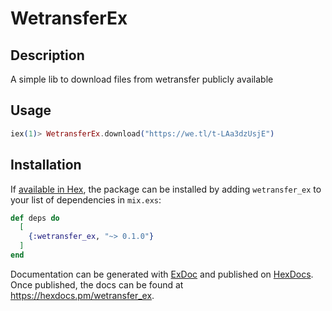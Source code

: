 # WetransferEx

## Description

A simple lib to download files from wetransfer publicly available

## Usage

```elixir
iex(1)> WetransferEx.download("https://we.tl/t-LAa3dzUsjE")
```

## Installation

If [available in Hex](https://hex.pm/docs/publish), the package can be installed
by adding `wetransfer_ex` to your list of dependencies in `mix.exs`:

```elixir
def deps do
  [
    {:wetransfer_ex, "~> 0.1.0"}
  ]
end
```

Documentation can be generated with [ExDoc](https://github.com/elixir-lang/ex_doc)
and published on [HexDocs](https://hexdocs.pm). Once published, the docs can
be found at <https://hexdocs.pm/wetransfer_ex>.

